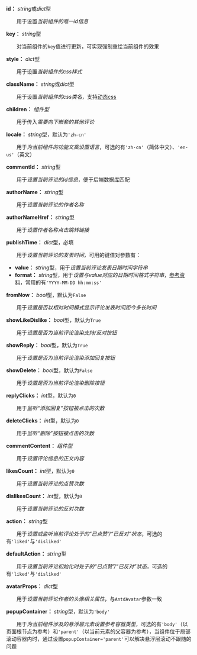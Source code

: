 **id：** *string*或*dict*型

　　用于设置*当前组件的唯一id信息*

**key：** *string*型

　　对当前组件的`key`值进行更新，可实现强制重绘当前组件的效果

**style：** *dict*型

　　用于设置*当前组件的css样式*

**className：** *string*或*dict*型

　　用于设置*当前组件的css类名*，支持[动态css](/advanced-classname)

**children：** *组件型*

　　用于传入*需要向下嵌套的其他评论*

**locale：** *string*型，默认为`'zh-cn'`

　　用于*为当前组件的功能文案设置语言*，可选的有`'zh-cn'`（简体中文）、`'en-us'`（英文）

**commentId：** *string*型

　　用于*设置当前评论的id信息*，便于后端数据库匹配

**authorName：** *string*型

　　用于*设置当前评论的作者名称*

**authorNameHref：** *string*型

　　用于*设置作者名称点击跳转链接*

**publishTime：** *dict*型，必填

　　用于*设置当前评论的发表时间*，可用的键值对参数有：

- **value：** *string*型，用于*设置当前评论发表日期时间字符串*
- **format：** *string*型，用于*设置与value对应的日期时间格式字符串*，[参考资料](https://momentjscom.readthedocs.io/en/latest/moment/04-displaying/01-format/)，常用的有`'YYYY-MM-DD hh:mm:ss'`

**fromNow：** *bool*型，默认为`False`

　　用于*设置是否以相对时间模式显示评论发表时间距今多长时间*

**showLikeDislike：** *bool*型，默认为`True`

　　用于*设置是否为当前评论渲染支持/反对按钮*

**showReply：** *bool*型，默认为`True`

　　用于*设置是否为当前评论渲染添加回复按钮*

**showDelete：** *bool*型，默认为`False`

　　用于*设置是否为当前评论渲染删除按钮*

**replyClicks：** *int*型，默认为`0`

　　用于*监听“添加回复”按钮被点击的次数*

**deleteClicks：** *int*型，默认为`0`

　　用于*监听“删除”按钮被点击的次数*

**commentContent：** *组件型*

　　用于*设置评论信息的正文内容*

**likesCount：** *int*型，默认为`0`

　　用于*设置当前评论的点赞次数*

**dislikesCount：** *int*型，默认为`0`

　　用于*设置当前评论的反对次数*

**action：** *string*型

　　用于*设置或监听当前评论处于的“已点赞”/“已反对”状态*，可选的有`'liked'`与`'disliked'`

**defaultAction：** *string*型

　　用于*设置当前评论初始化时处于的“已点赞”/“已反对”状态*，可选的有`'liked'`与`'disliked'`

**avatarProps：** *dict*型

　　用于*设置当前评论作者的头像相关属性*，与`AntdAvatar`参数一致

**popupContainer：** *string*型，默认为`'body'`

　　用于*为当前组件涉及的悬浮层元素设置参考容器类型*，可选的有`'body'`（以页面根节点为参考）和`'parent'`（以当前元素的父容器为参考），当组件位于局部滚动容器内时，通过设置`popupContainer='parent'`可以解决悬浮层滚动不跟随的问题